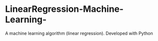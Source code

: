 # LinearRegression-Machine-Learning-
A machine learning algorithm (linear regression). Developed with Python
